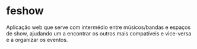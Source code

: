 # feshow

Aplicação web que serve com intermédio entre músicos/bandas e espaços de show, ajudando um a encontrar os outros mais compatíveis e vice-versa e a organizar os eventos.
